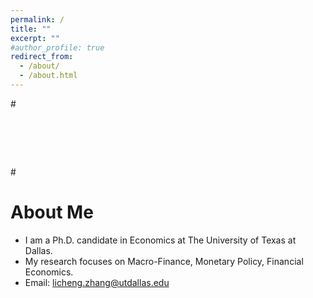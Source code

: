 ```yaml
---
permalink: /
title: ""
excerpt: ""
#author_profile: true
redirect_from: 
  - /about/
  - /about.html
---
```


#<p align="center">
  
#  <img src="https://lichengzh.github.io/files/IMG_0352.JPG?raw=true" alt="Photo" style="width: 1px;"/> 

#</p>

# About Me
* I am a Ph.D. candidate in Economics at The University of Texas at Dallas.
* My research focuses on Macro-Finance, Monetary Policy, Financial Economics.
* Email: [licheng.zhang@utdallas.edu](mailto:licheng.zhang@utdallas.edu) 

